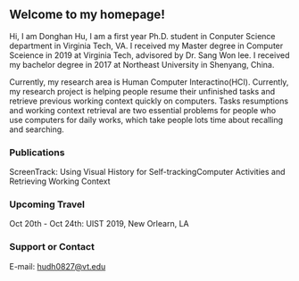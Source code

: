 ## Welcome to my homepage!

Hi, I am Donghan Hu, I am a first year Ph.D. student in Conputer Science department in Virginia Tech, VA. I received my Master degree in Computer Sceience in 2019 at Virginia Tech, advisored by Dr. Sang Won lee. I received my bachelor degree in 2017 at Northeast University in Shenyang, China.

Currently, my research area is Human Computer Interactino(HCI). Currently, my research project is helping people resume their unfinished tasks and retrieve previous working context quickly on computers. Tasks resumptions and working context retrieval are two essential problems for people who use computers for daily works, which take people lots time about recalling and searching. 

### Publications

ScreenTrack: Using Visual History for Self-trackingComputer Activities and Retrieving Working Context


### Upcoming Travel
Oct 20th - Oct 24th: UIST 2019, New Orlearn, LA

### Support or Contact

E-mail: hudh0827@vt.edu
